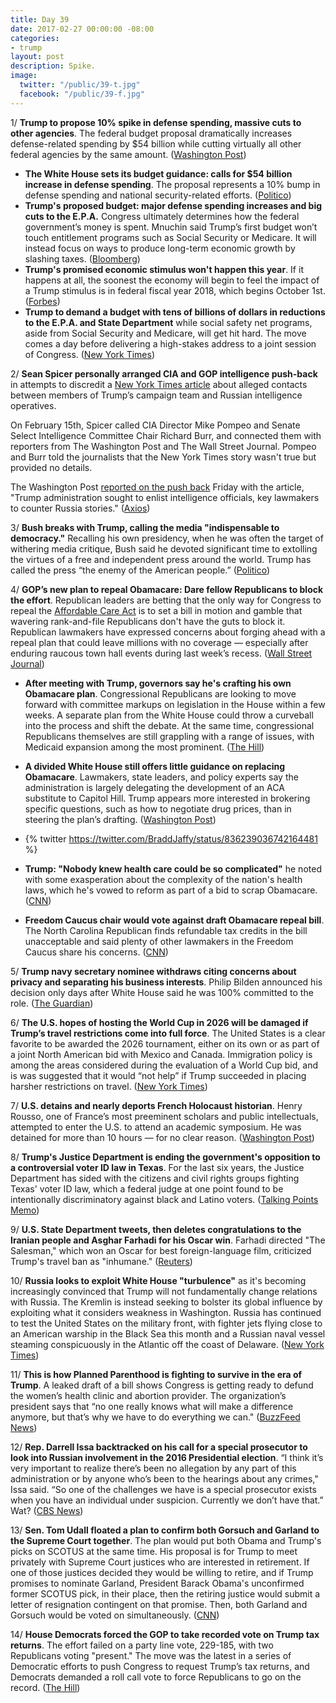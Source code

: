 ```yaml
---
title: Day 39
date: 2017-02-27 00:00:00 -08:00
categories:
- trump
layout: post
description: Spike.
image:
  twitter: "/public/39-t.jpg"
  facebook: "/public/39-f.jpg"
---
```


1/ **Trump to propose 10% spike in defense spending, massive cuts to other agencies**. The federal budget proposal dramatically increases defense-related spending by $54 billion while cutting virtually all other federal agencies by the same amount. ([Washington Post](https://www.washingtonpost.com/powerpost/trump-to-propose-10-percent-spike-in-defense-spending-massive-cuts-to-other-agencies/2017/02/27/867f9690-fcf2-11e6-99b4-9e613afeb09f_story.html))

* **The White House sets its budget guidance: calls for $54 billion increase in defense spending**. The proposal represents a 10% bump in defense spending and national security-related efforts. ([Politico](http://www.politico.com/story/2017/02/trump-white-house-budget-blueprint-235435))
* **Trump's proposed budget: major defense spending increases and big cuts to the E.P.A.** Congress ultimately determines how the federal government’s money is spent. Mnuchin said Trump’s first budget won’t touch entitlement programs such as Social Security or Medicare. It will instead focus on ways to produce long-term economic growth by slashing taxes. ([Bloomberg](https://www.bloomberg.com/politics/articles/2017-02-27/proposed-trump-budget-said-to-boost-defense-spending-cut-epa))
* **Trump's promised economic stimulus won't happen this year**. If it happens at all, the soonest the economy will begin to feel the impact of a Trump stimulus is in federal fiscal year 2018, which begins October 1st. ([Forbes](https://www.forbes.com/sites/stancollender/2017/02/26/trumps-promised-economic-stimulus-wont-happen-this-year/))
* **Trump to demand a budget with tens of billions of dollars in reductions to the E.P.A. and State Department** while social safety net programs, aside from Social Security and Medicare, will get hit hard. The move comes a day before delivering a high-stakes address to a joint session of Congress. ([New York Times](https://www.nytimes.com/2017/02/26/us/politics/trump-budget.html))

2/ **Sean Spicer personally arranged CIA and GOP intelligence push-back** in attempts to discredit a [New York Times article](https://www.nytimes.com/2017/02/14/us/politics/russia-intelligence-communications-trump.html) about alleged contacts between members of Trump’s campaign team and Russian intelligence operatives. 

On February 15th, Spicer called CIA Director Mike Pompeo and Senate Select Intelligence Committee Chair Richard Burr, and connected them with reporters from The Washington Post and The Wall Street Journal. Pompeo and Burr told the journalists that the New York Times story wasn't true but provided no details. 

The Washington Post [reported on the push back](https://www.washingtonpost.com/world/national-security/trump-administration-sought-to-enlist-intelligence-officials-key-lawmakers-to-counter-russia-stories/2017/02/24/c8487552-fa99-11e6-be05-1a3817ac21a5_story.html) Friday with the article, "Trump administration sought to enlist intelligence officials, key lawmakers to counter Russia stories." ([Axios](https://www.axios.com/exclusive-spicer-arranged-sat-in-on-cia-gop-intelligence-push-back-2288082248.html))

3/ **Bush breaks with Trump, calling the media "indispensable to democracy."** Recalling his own presidency, when he was often the target of withering media critique, Bush said he devoted significant time to extolling the virtues of a free and independent press around the world. Trump has called the press “the enemy of the American people.” ([Politico](http://www.politico.com/story/2017/02/george-w-bush-trump-media-235430))

4/ **GOP’s new plan to repeal Obamacare: Dare fellow Republicans to block the effort**. Republican leaders are betting that the only way for Congress to repeal the <a href="{{ site.url }}{{ site.baseurl }}/trump-health-care/">Affordable Care Act</a> is to set a bill in motion and gamble that wavering rank-and-file Republicans don't have the guts to block it. Republican lawmakers have expressed concerns about forging ahead with a repeal plan that could leave millions with no coverage — especially after enduring raucous town hall events during last week’s recess. ([Wall Street Journal](https://www.wsj.com/articles/gops-new-plan-to-repeal-obamacare-dare-fellow-republicans-to-block-effort-1488154291))

* **After meeting with Trump, governors say he's crafting his own Obamacare plan**. Congressional Republicans are looking to move forward with committee markups on legislation in the House within a few weeks. A separate plan from the White House could throw a curveball into the process and shift the debate. At the same time, congressional Republicans themselves are still grappling with a range of issues, with Medicaid expansion among the most prominent. ([The Hill](http://thehill.com/policy/healthcare/321369-after-meeting-with-trump-governors-say-hes-crafting-his-own-obamacare-plan))

* **A divided White House still offers little guidance on replacing Obamacare**. Lawmakers, state leaders, and policy experts say the administration is largely delegating the development of an ACA substitute to Capitol Hill. Trump appears more interested in brokering specific questions, such as how to negotiate drug prices, than in steering the plan’s drafting. ([Washington Post](https://www.washingtonpost.com/national/health-science/a-divided-white-house-still-offers-little-guidance-on-replacing-obamacare/2017/02/26/3981bb8c-fb8c-11e6-be05-1a3817ac21a5_story.html))
* {% twitter https://twitter.com/BraddJaffy/status/836239036742164481 %}
* **Trump: "Nobody knew health care could be so complicated"** he noted with some exasperation about the complexity of the nation's health laws, which he's vowed to reform as part of a bid to scrap Obamacare. ([CNN](http://www.cnn.com/2017/02/27/politics/trump-health-care-complicated/))
* **Freedom Caucus chair would vote against draft Obamacare repeal bill**. The North Carolina Republican finds refundable tax credits in the bill unacceptable and said plenty of other lawmakers in the Freedom Caucus share his concerns. ([CNN](http://www.cnn.com/2017/02/27/politics/mark-meadows-vote-leaked-obamacare-bill/))

5/ **Trump navy secretary nominee withdraws citing concerns about privacy and separating his business interests**. Philip Bilden announced his decision only days after White House said he was 100% committed to the role. ([The Guardian](https://www.theguardian.com/us-news/2017/feb/27/trump-nomination-navy-secretary-withdraws-philip-bilden))

6/ **The U.S. hopes of hosting the World Cup in 2026 will be damaged if Trump’s travel restrictions come into full force**. The United States is a clear favorite to be awarded the 2026 tournament, either on its own or as part of a joint North American bid with Mexico and Canada. Immigration policy is among the areas considered during the evaluation of a World Cup bid, and is was suggested that it would “not help” if Trump succeeded in placing harsher restrictions on travel. ([New York Times](https://www.nytimes.com/2017/02/27/sports/soccer/united-states-travel-restrictions-2026-world-cup-bid-uefa.html))

7/ **U.S. detains and nearly deports French Holocaust historian**. Henry Rousso, one of France’s most preeminent scholars and public intellectuals, attempted to enter the U.S. to attend an academic symposium. He was detained for more than 10 hours — for no clear reason. ([Washington Post](https://www.washingtonpost.com/news/worldviews/wp/2017/02/26/u-s-detains-and-nearly-deports-french-jewish-historian/)) 

8/ **Trump's Justice Department is ending the government's opposition to a controversial voter ID law in Texas**. For the last six years, the Justice Department has sided with the citizens and civil rights groups fighting Texas' voter ID law, which a federal judge at one point found to be intentionally discriminatory against black and Latino voters. ([Talking Points Memo](http://talkingpointsmemo.com/dc/texas-voter-id-reversal-doj)) 

9/ **U.S. State Department tweets, then deletes congratulations to the Iranian people and Asghar Farhadi for his Oscar win**. Farhadi directed "The Salesman," which won an Oscar for best foreign-language film, criticized Trump's travel ban as "inhumane." ([Reuters](http://www.reuters.com/article/us-awards-oscars-trump-iran-idUSKBN1662I3)) 

10/ **Russia looks to exploit White House "turbulence"** as it's becoming increasingly convinced that Trump will not fundamentally change relations with Russia. The Kremlin is instead seeking to bolster its global influence by exploiting what it considers weakness in Washington. Russia has continued to test the United States on the military front, with fighter jets flying close to an American warship in the Black Sea this month and a Russian naval vessel steaming conspicuously in the Atlantic off the coast of Delaware. ([New York Times](https://www.nytimes.com/2017/02/27/world/europe/russia-looks-to-exploit-white-house-turbulence-analysts-say.html)) 

11/ **This is how Planned Parenthood is fighting to survive in the era of Trump**. A leaked draft of a bill shows Congress is getting ready to defund the women’s health clinic and abortion provider. The organization’s president says that “no one really knows what will make a difference anymore, but that’s why we have to do everything we can." ([BuzzFeed News](https://www.buzzfeed.com/emaoconnor/planned-parenthood-is-not-sure-its-going-to-be-okay)) 

12/ **Rep. Darrell Issa backtracked on his call for a special prosecutor to look into Russian involvement in the 2016 Presidential election**. “I think it’s very important to realize there’s been no allegation by any part of this administration or by anyone who’s been to the hearings about any crimes," Issa said. “So one of the challenges we have is a special prosecutor exists when you have an individual under suspicion. Currently we don’t have that.” Wat? ([CBS News](http://www.cbsnews.com/news/gop-rep-darrell-issa-backtracks-on-call-for-trump-special-prosecutor/)) 

13/ **Sen. Tom Udall floated a plan to confirm both Gorsuch and Garland to the Supreme Court together**. The plan would put both Obama and Trump's picks on SCOTUS at the same time. His proposal is for Trump to meet privately with Supreme Court justices who are interested in retirement. If one of those justices decided they would be willing to retire, and if Trump promises to nominate Garland, President Barack Obama's unconfirmed former SCOTUS pick, in their place, then the retiring justice would submit a letter of resignation contingent on that promise.
Then, both Garland and Gorsuch would be voted on simultaneously. ([CNN](http://www.cnn.com/2017/02/27/politics/tom-udall-gorsuch-garland-scotus-plan/)) 

14/ **House Democrats forced the GOP to take recorded vote on Trump tax returns**. The effort failed on a party line vote, 229-185, with two Republicans voting "present." The move was the latest in a series of Democratic efforts to push Congress to request Trump’s tax returns, and Democrats demanded a roll call vote to force Republicans to go on the record. ([The Hill](http://thehill.com/policy/finance/321476-house-dem-fails-to-force-release-of-trump-tax-returns)) 
